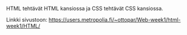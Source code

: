 HTML tehtävät HTML kansiossa ja CSS tehtävät CSS kansiossa. 

Linkki sivustoon: https://users.metropolia.fi/~ottopar/Web-week1/html-week1/HTML/ 

